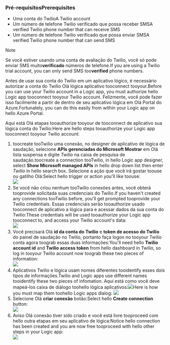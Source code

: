 ### <a name="prerequisites"></a><span data-ttu-id="b81e6-101">Pré-requisitos</span><span class="sxs-lookup"><span data-stu-id="b81e6-101">Prerequisites</span></span>
* <span data-ttu-id="b81e6-102">Uma conta do Twilio</span><span class="sxs-lookup"><span data-stu-id="b81e6-102">A Twilio account</span></span>
* <span data-ttu-id="b81e6-103">Um número de telefone Twilio verificado que possa receber SMS</span><span class="sxs-lookup"><span data-stu-id="b81e6-103">A verified Twilio phone number that can receive SMS</span></span>
* <span data-ttu-id="b81e6-104">Um número de telefone Twilio verificado que possa enviar SMS</span><span class="sxs-lookup"><span data-stu-id="b81e6-104">A verified Twilio phone number that can send SMS</span></span>

> [!NOTE]
> <span data-ttu-id="b81e6-105">Se você estiver usando uma conta de avaliação do Twilio, você só pode enviar SMS muito**verificado** números de telefone.</span><span class="sxs-lookup"><span data-stu-id="b81e6-105">If you are using a Twilio trial account, you can only send SMS too**verified** phone numbers.</span></span>  
> 
> 

<span data-ttu-id="b81e6-106">Antes de usar sua conta do Twilio em um aplicativo lógico, é necessário autorizar a conta do Twilio Olá lógica aplicativo tooconnect tooyour.</span><span class="sxs-lookup"><span data-stu-id="b81e6-106">Before you can use your Twilio account in a Logic app, you must authorize hello Logic app tooconnect tooyour Twilio account.</span></span> <span data-ttu-id="b81e6-107">Felizmente, você pode fazer isso facilmente a partir de dentro de seu aplicativo lógica em Olá Portal do Azure.</span><span class="sxs-lookup"><span data-stu-id="b81e6-107">Fortunately, you can do this easily from within your Logic app on hello Azure Portal.</span></span> 

<span data-ttu-id="b81e6-108">Aqui está Olá etapas tooauthorize tooyour de tooconnect de aplicativo sua lógica conta do Twilio:</span><span class="sxs-lookup"><span data-stu-id="b81e6-108">Here are hello steps tooauthorize your Logic app tooconnect tooyour Twilio account:</span></span>

1. <span data-ttu-id="b81e6-109">toocreate tooTwilio uma conexão, no designer de aplicativo de lógica de saudação, selecione **APIs gerenciadas do Microsoft Mostrar** em Olá lista suspensa e digite *Twilio* na caixa de pesquisa de saudação.</span><span class="sxs-lookup"><span data-stu-id="b81e6-109">toocreate a connection tooTwilio, in hello Logic app designer, select **Show Microsoft managed APIs** in hello drop down list then enter *Twilio* in hello search box.</span></span> <span data-ttu-id="b81e6-110">Selecione a ação que você irá gostar toouse ou gatilho Olá:</span><span class="sxs-lookup"><span data-stu-id="b81e6-110">Select hello trigger or action you'll like toouse:</span></span>  
   ![](./media/connectors-create-api-twilio/twilio-0.png)
2. <span data-ttu-id="b81e6-111">Se você não criou nenhum tooTwilio conexões antes, você obterá tooprovide solicitada suas credenciais do Twilio.</span><span class="sxs-lookup"><span data-stu-id="b81e6-111">If you haven't created any connections tooTwilio before, you'll get prompted tooprovide your Twilio credentials.</span></span> <span data-ttu-id="b81e6-112">Essas credenciais serão tooauthorize usado tooconnect de aplicativo a lógica para e acessar dados da sua conta do Twilio:</span><span class="sxs-lookup"><span data-stu-id="b81e6-112">These credentials will be used tooauthorize your Logic app tooconnect to, and access your Twilio account's data:</span></span>  
   ![](./media/connectors-create-api-twilio/twilio-1.png)  
3. <span data-ttu-id="b81e6-113">Você precisará Olá **id da conta do Twilio** e **token de acesso do Twilio** do painel de saudação no Twilio, portanto faça logon no tooyour Twilio conta agora toograb essas duas informações:</span><span class="sxs-lookup"><span data-stu-id="b81e6-113">You'll need hello **Twilio account id** and **Twilio access token**  from hello dashboard in Twilio, so log in tooyour Twilio account now toograb these two pieces of information:</span></span>  
   ![](./media/connectors-create-api-twilio/twilio-2.png)  
4. <span data-ttu-id="b81e6-114">Aplicativos Twilio e lógica usam nomes diferentes tooidentify esses dois tipos de informações.</span><span class="sxs-lookup"><span data-stu-id="b81e6-114">Twilio and Logic apps use different names tooidentify these two pieces of infomation.</span></span> <span data-ttu-id="b81e6-115">Aqui está como você deve mapeá-los caixa de diálogo toohello lógica aplicativos:![](./media/connectors-create-api-twilio/twilio-3.png)</span><span class="sxs-lookup"><span data-stu-id="b81e6-115">Here is how you must map them toohello Logic apps dialog: ![](./media/connectors-create-api-twilio/twilio-3.png)</span></span>  
5. <span data-ttu-id="b81e6-116">Selecione Olá **criar conexão** botão:</span><span class="sxs-lookup"><span data-stu-id="b81e6-116">Select hello **Create connection** button:</span></span>  
   ![](./media/connectors-create-api-twilio/twilio-4.png)
6. <span data-ttu-id="b81e6-117">Aviso Olá conexão tiver sido criado e você está livre tooproceed com hello outra etapas em seu aplicativo de lógica:</span><span class="sxs-lookup"><span data-stu-id="b81e6-117">Notice hello connection has been created and you are now free tooproceed with hello other steps in your Logic app:</span></span>  
   ![](./media/connectors-create-api-twilio/twilio-5.png)

